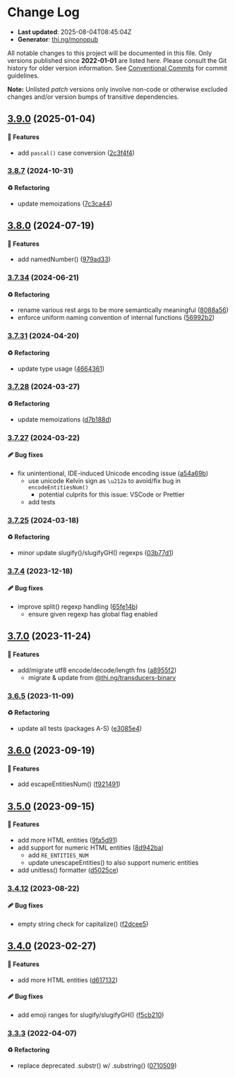 # Change Log

- **Last updated**: 2025-08-04T08:45:04Z
- **Generator**: [thi.ng/monopub](https://thi.ng/monopub)

All notable changes to this project will be documented in this file.
Only versions published since **2022-01-01** are listed here.
Please consult the Git history for older version information.
See [Conventional Commits](https://conventionalcommits.org/) for commit guidelines.

**Note:** Unlisted _patch_ versions only involve non-code or otherwise excluded changes
and/or version bumps of transitive dependencies.

## [3.9.0](https://github.com/thi-ng/umbrella/tree/@thi.ng/strings@3.9.0) (2025-01-04)

#### 🚀 Features

- add `pascal()` case conversion ([2c3f4f4](https://github.com/thi-ng/umbrella/commit/2c3f4f4))

### [3.8.7](https://github.com/thi-ng/umbrella/tree/@thi.ng/strings@3.8.7) (2024-10-31)

#### ♻️ Refactoring

- update memoizations ([7c3ca44](https://github.com/thi-ng/umbrella/commit/7c3ca44))

## [3.8.0](https://github.com/thi-ng/umbrella/tree/@thi.ng/strings@3.8.0) (2024-07-19)

#### 🚀 Features

- add namedNumber() ([979ad33](https://github.com/thi-ng/umbrella/commit/979ad33))

### [3.7.34](https://github.com/thi-ng/umbrella/tree/@thi.ng/strings@3.7.34) (2024-06-21)

#### ♻️ Refactoring

- rename various rest args to be more semantically meaningful ([8088a56](https://github.com/thi-ng/umbrella/commit/8088a56))
- enforce uniform naming convention of internal functions ([56992b2](https://github.com/thi-ng/umbrella/commit/56992b2))

### [3.7.31](https://github.com/thi-ng/umbrella/tree/@thi.ng/strings@3.7.31) (2024-04-20)

#### ♻️ Refactoring

- update type usage ([4664361](https://github.com/thi-ng/umbrella/commit/4664361))

### [3.7.28](https://github.com/thi-ng/umbrella/tree/@thi.ng/strings@3.7.28) (2024-03-27)

#### ♻️ Refactoring

- update memoizations ([d7b188d](https://github.com/thi-ng/umbrella/commit/d7b188d))

### [3.7.27](https://github.com/thi-ng/umbrella/tree/@thi.ng/strings@3.7.27) (2024-03-22)

#### 🩹 Bug fixes

- fix unintentional, IDE-induced Unicode encoding issue ([a54a69b](https://github.com/thi-ng/umbrella/commit/a54a69b))
  - use unicode Kelvin sign as `\u212a` to avoid/fix bug in `encodeEntitiesNum()`
    - potential culprits for this issue: VSCode or Prettier
  - add tests

### [3.7.25](https://github.com/thi-ng/umbrella/tree/@thi.ng/strings@3.7.25) (2024-03-18)

#### ♻️ Refactoring

- minor update slugify()/slugifyGH() regexps ([03b77d1](https://github.com/thi-ng/umbrella/commit/03b77d1))

### [3.7.4](https://github.com/thi-ng/umbrella/tree/@thi.ng/strings@3.7.4) (2023-12-18)

#### 🩹 Bug fixes

- improve split() regexp handling ([65fe14b](https://github.com/thi-ng/umbrella/commit/65fe14b))
  - ensure given regexp has global flag enabled

## [3.7.0](https://github.com/thi-ng/umbrella/tree/@thi.ng/strings@3.7.0) (2023-11-24)

#### 🚀 Features

- add/migrate utf8 encode/decode/length fns ([a8955f2](https://github.com/thi-ng/umbrella/commit/a8955f2))
  - migrate & update from [@thi.ng/transducers-binary](https://github.com/thi-ng/umbrella/tree/main/packages/transducers-binary)

### [3.6.5](https://github.com/thi-ng/umbrella/tree/@thi.ng/strings@3.6.5) (2023-11-09)

#### ♻️ Refactoring

- update all tests (packages A-S) ([e3085e4](https://github.com/thi-ng/umbrella/commit/e3085e4))

## [3.6.0](https://github.com/thi-ng/umbrella/tree/@thi.ng/strings@3.6.0) (2023-09-19)

#### 🚀 Features

- add escapeEntitiesNum() ([f921491](https://github.com/thi-ng/umbrella/commit/f921491))

## [3.5.0](https://github.com/thi-ng/umbrella/tree/@thi.ng/strings@3.5.0) (2023-09-15)

#### 🚀 Features

- add more HTML entities ([9fa5d91](https://github.com/thi-ng/umbrella/commit/9fa5d91))
- add support for numeric HTML entities ([8d942ba](https://github.com/thi-ng/umbrella/commit/8d942ba))
  - add `RE_ENTITIES_NUM`
  - update unescapeEntities() to also support numeric entities
- add unitless() formatter ([d5025ce](https://github.com/thi-ng/umbrella/commit/d5025ce))

### [3.4.12](https://github.com/thi-ng/umbrella/tree/@thi.ng/strings@3.4.12) (2023-08-22)

#### 🩹 Bug fixes

- empty string check for capitalize() ([f2dcee5](https://github.com/thi-ng/umbrella/commit/f2dcee5))

## [3.4.0](https://github.com/thi-ng/umbrella/tree/@thi.ng/strings@3.4.0) (2023-02-27)

#### 🚀 Features

- add more HTML entities ([d617132](https://github.com/thi-ng/umbrella/commit/d617132))

#### 🩹 Bug fixes

- add emoji ranges for slugify/slugifyGH() ([f5cb210](https://github.com/thi-ng/umbrella/commit/f5cb210))

### [3.3.3](https://github.com/thi-ng/umbrella/tree/@thi.ng/strings@3.3.3) (2022-04-07)

#### ♻️ Refactoring

- replace deprecated .substr() w/ .substring() ([0710509](https://github.com/thi-ng/umbrella/commit/0710509))

